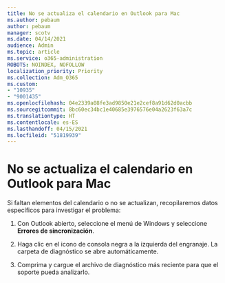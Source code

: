 ```yaml
---
title: No se actualiza el calendario en Outlook para Mac
ms.author: pebaum
author: pebaum
manager: scotv
ms.date: 04/14/2021
audience: Admin
ms.topic: article
ms.service: o365-administration
ROBOTS: NOINDEX, NOFOLLOW
localization_priority: Priority
ms.collection: Adm_O365
ms.custom:
- "10935"
- "9001435"
ms.openlocfilehash: 04e2339a08fe3ad9850e21e2cef8a91d62d0acbb
ms.sourcegitcommit: 8bc60ec34bc1e40685e3976576e04a2623f63a7c
ms.translationtype: HT
ms.contentlocale: es-ES
ms.lasthandoff: 04/15/2021
ms.locfileid: "51819939"
---
```

# <a name="calendar-not-updating-outlook-for-mac"></a>No se actualiza el calendario en Outlook para Mac

Si faltan elementos del calendario o no se actualizan, recopilaremos datos específicos para investigar el problema:

1. Con Outlook abierto, seleccione el menú de Windows y seleccione **Errores de sincronización**.

1. Haga clic en el icono de consola negra a la izquierda del engranaje. La carpeta de diagnóstico se abre automáticamente.

1. Comprima y cargue el archivo de diagnóstico más reciente para que el soporte pueda analizarlo.
